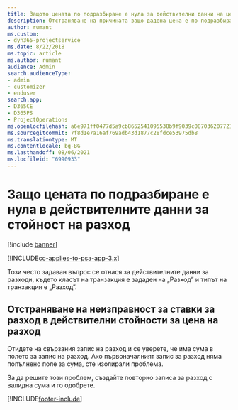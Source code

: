 ```yaml
---
title: Защото цената по подразбиране е нула за действителни данни на цена на разходи?
description: Отстраняване на причината защо дадена цена е по подразбиране 0 в действителни данни за цена на разход.
author: rumant
ms.custom:
- dyn365-projectservice
ms.date: 8/22/2018
ms.topic: article
ms.author: rumant
audience: Admin
search.audienceType:
- admin
- customizer
- enduser
search.app:
- D365CE
- D365PS
- ProjectOperations
ms.openlocfilehash: a6e971ff0477d5a9cb8652541095538b9f9039c0870362077218df609871ed4f
ms.sourcegitcommit: 7f8d1e7a16af769adb43d1877c28fdce53975db8
ms.translationtype: MT
ms.contentlocale: bg-BG
ms.lasthandoff: 08/06/2021
ms.locfileid: "6990933"
---
```

# <a name="why-is-the-price-defaulting-to-zero-on-expense-cost-actuals"></a>Защо цената по подразбиране е нула в действителните данни за стойност на разход

[!include [banner](../includes/psa-now-project-operations.md)]

[!INCLUDE[cc-applies-to-psa-app-3.x](../includes/cc-applies-to-psa-app-3x.md)]

Този често задаван въпрос се отнася за действителните данни за разходи, където класът на транзакция е зададен на „Разход” и типът на транзакция е „Разход”.

## <a name="troubleshooting-cost-rates-on-expense-cost-actuals"></a>Отстраняване на неизправност за ставки за разход в действителни стойности за цена на разход

Отидете на свързания запис на разход и се уверете, че има сума в полето за запис на разход. Ако първоначалният запис за разход няма попълнено поле за сума, сте изолирали проблема.
 
За да решите този проблем, създайте повторно записа за разход с валидна сума и го одобрете.


[!INCLUDE[footer-include](../includes/footer-banner.md)]